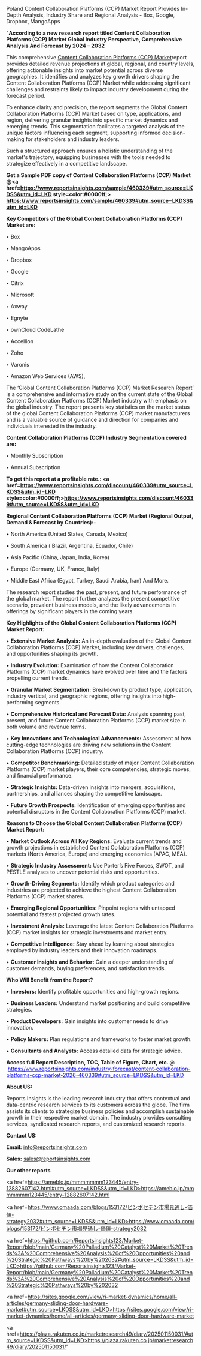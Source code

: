 Poland Content Collaboration Platforms (CCP) Market Report Provides In-Depth Analysis, Industry Share and Regional Analysis - Box, Google, Dropbox, MangoApps

"<strong>According to a new research report titled Content Collaboration Platforms (CCP) Market Global Industry Perspective, Comprehensive Analysis And Forecast by 2024 – 2032</strong>

This comprehensive <a href=https://www.reportsinsights.com/sample/460339>Content Collaboration Platforms (CCP) Market</a>report provides detailed revenue projections at global, regional, and country levels, offering actionable insights into market potential across diverse geographies. It identifies and analyzes key growth drivers shaping the Content Collaboration Platforms (CCP) Market while addressing significant challenges and restraints likely to impact industry development during the forecast period.

To enhance clarity and precision, the report segments the Global Content Collaboration Platforms (CCP) Market based on type, applications, and region, delivering granular insights into specific market dynamics and emerging trends. This segmentation facilitates a targeted analysis of the unique factors influencing each segment, supporting informed decision-making for stakeholders and industry leaders.

Such a structured approach ensures a holistic understanding of the market's trajectory, equipping businesses with the tools needed to strategize effectively in a competitive landscape.

<strong>Get a Sample PDF copy of Content Collaboration Platforms (CCP) Market </strong><strong>@<a href=https://www.reportsinsights.com/sample/460339#utm_source=LKDSS&utm_id=LKD style=color:#0000ff;> https://www.reportsinsights.com/sample/460339#utm_source=LKDSS&utm_id=LKD</a></strong></font>

<strong>Key Competitors of the Global Content Collaboration Platforms (CCP) Market are:</strong>

‣ Box

‣ MangoApps

‣ Dropbox

‣ Google

‣ Citrix

‣ Microsoft

‣ Axway

‣ Egnyte

‣ ownCloud CodeLathe

‣ Accellion

‣ Zoho

‣ Varonis

‣ Amazon Web Services (AWS),

The ‘Global Content Collaboration Platforms (CCP) Market Research Report’ is a comprehensive and informative study on the current state of the Global Content Collaboration Platforms (CCP) Market industry with emphasis on the global industry. The report presents key statistics on the market status of the global Content Collaboration Platforms (CCP) market manufacturers and is a valuable source of guidance and direction for companies and individuals interested in the industry.

<strong>Content Collaboration Platforms (CCP) Industry Segmentation covered are:</strong>

‣ Monthly Subscription

‣ Annual Subscription

<strong>To get this report at a profitable rate.: <a href=https://www.reportsinsights.com/discount/460339#utm_source=LKDSS&utm_id=LKD style=color:#0000ff;>https://www.reportsinsights.com/discount/460339#utm_source=LKDSS&utm_id=LKD</a></strong></font>

<strong>Regional Content Collaboration Platforms (CCP) Market (Regional Output, Demand &amp; Forecast by Countries):-</strong>

• North America (United States, Canada, Mexico)

• South America ( Brazil, Argentina, Ecuador, Chile)

• Asia Pacific (China, Japan, India, Korea)

• Europe (Germany, UK, France, Italy)

• Middle East Africa (Egypt, Turkey, Saudi Arabia, Iran) And More.

The research report studies the past, present, and future performance of the global market. The report further analyzes the present competitive scenario, prevalent business models, and the likely advancements in offerings by significant players in the coming years.

<strong>Key Highlights of the Global Content Collaboration Platforms (CCP) Market Report:</strong>

• <strong>Extensive Market Analysis:</strong> An in-depth evaluation of the Global Content Collaboration Platforms (CCP) Market, including key drivers, challenges, and opportunities shaping its growth.

• <strong>Industry Evolution:</strong> Examination of how the Content Collaboration Platforms (CCP) market dynamics have evolved over time and the factors propelling current trends.

• <strong>Granular Market Segmentation:</strong> Breakdown by product type, application, industry vertical, and geographic regions, offering insights into high-performing segments.

• <strong>Comprehensive Historical and Forecast Data:</strong> Analysis spanning past, present, and future Content Collaboration Platforms (CCP) market size in both volume and revenue terms.

• <strong>Key Innovations and Technological Advancements:</strong> Assessment of how cutting-edge technologies are driving new solutions in the Content Collaboration Platforms (CCP) industry.

• <strong>Competitor Benchmarking:</strong> Detailed study of major Content Collaboration Platforms (CCP) market players, their core competencies, strategic moves, and financial performance.

• <strong>Strategic Insights:</strong> Data-driven insights into mergers, acquisitions, partnerships, and alliances shaping the competitive landscape.

• <strong>Future Growth Prospects:</strong> Identification of emerging opportunities and potential disruptors in the Content Collaboration Platforms (CCP) market.

<strong>Reasons to Choose the Global Content Collaboration Platforms (CCP) Market Report:</strong>

• <strong>Market Outlook Across All Key Regions:</strong> Evaluate current trends and growth projections in established Content Collaboration Platforms (CCP) markets (North America, Europe) and emerging economies (APAC, MEA).

• <strong>Strategic Industry Assessment:</strong> Use Porter’s Five Forces, SWOT, and PESTLE analyses to uncover potential risks and opportunities.

• <strong>Growth-Driving Segments:</strong> Identify which product categories and industries are projected to achieve the highest Content Collaboration Platforms (CCP) market shares.

• <strong>Emerging Regional Opportunities:</strong> Pinpoint regions with untapped potential and fastest projected growth rates.

• <strong>Investment Analysis:</strong> Leverage the latest Content Collaboration Platforms (CCP) market insights for strategic investments and market entry.

• <strong>Competitive Intelligence:</strong> Stay ahead by learning about strategies employed by industry leaders and their innovation roadmaps.

• <strong>Customer Insights and Behavior:</strong> Gain a deeper understanding of customer demands, buying preferences, and satisfaction trends.

<strong>Who Will Benefit from the Report?</strong>

• <strong>Investors:</strong> Identify profitable opportunities and high-growth regions.

• <strong>Business Leaders:</strong> Understand market positioning and build competitive strategies.

• <strong>Product Developers:</strong> Gain insights into customer needs to drive innovation.

• <strong>Policy Makers:</strong> Plan regulations and frameworks to foster market growth.

• <strong>Consultants and Analysts:</strong> Access detailed data for strategic advice.
</ul>
<strong>Access full Report Description, TOC, Table of Figure, Chart, etc. </strong>@  <a href=https://www.reportsinsights.com/industry-forecast/content-collaboration-platforms-ccp-market-2026-460339#utm_source=LKDSS&utm_id=LKD style=color:#0000ff;>https://www.reportsinsights.com/industry-forecast/content-collaboration-platforms-ccp-market-2026-460339#utm_source=LKDSS&utm_id=LKD</a></font>

<strong><strong>About US</strong>:</strong>

Reports Insights is the leading research industry that offers contextual and data-centric research services to its customers across the globe. The firm assists its clients to strategize business policies and accomplish sustainable growth in their respective market domain. The industry provides consulting services, syndicated research reports, and customized research reports.

<strong>Contact US:</strong>

<p class=""""><b>Email:</b> <a href=mailto:info@reportsinsights.com>info@reportsinsights.com</a></p>
<p class=""""><b>Sales:</b> <a href=mailto:sales@reportsinsights.com>sales@reportsinsights.com</a></p>

<strong>Our other reports</strong>

<a href=https://ameblo.jp/mmmmmmm123445/entry-12882607142.html#utm_source=LKDSS&utm_id=LKD>https://ameblo.jp/mmmmmmm123445/entry-12882607142.html</a>

<a href=https://www.omaada.com/blogs/153172/ビンポセチン市場見通し-価値-strategy2032#utm_source=LKDSS&utm_id=LKD>https://www.omaada.com/blogs/153172/ビンポセチン市場見通し-価値-strategy2032</a>

<a href=https://github.com/Reportsinsights123/Market-Report/blob/main/Germany%20Palladium%20Catalyst%20Market%20Trends%3A%20Comprehensive%20Analysis%20of%20Opportunities%20and%20Strategic%20Pathways%20by%202032#utm_source=LKDSS&utm_id=LKD>https://github.com/Reportsinsights123/Market-Report/blob/main/Germany%20Palladium%20Catalyst%20Market%20Trends%3A%20Comprehensive%20Analysis%20of%20Opportunities%20and%20Strategic%20Pathways%20by%202032</a>

<a href=https://sites.google.com/view/ri-market-dynamics/home/all-articles/germany-sliding-door-hardware-market#utm_source=LKDSS&utm_id=LKD>https://sites.google.com/view/ri-market-dynamics/home/all-articles/germany-sliding-door-hardware-market</a>

<a href=https://plaza.rakuten.co.jp/marketresearch49/diary/202501150031/#utm_source=LKDSS&utm_id=LKD>https://plaza.rakuten.co.jp/marketresearch49/diary/202501150031/</a>"
